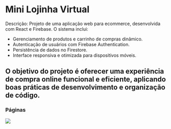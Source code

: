 # Mini Lojinha Virtual

Descrição:
Projeto de uma aplicação web para ecommerce, desenvolvida com React e Firebase. O sistema inclui:

* Gerenciamento de produtos e carrinho de compras dinâmico. 
* Autenticação de usuários com Firebase Authentication.
* Persistência de dados no Firestore.
* Interface responsiva e otimizada para dispositivos móveis.

## O objetivo do projeto é oferecer uma experiência de compra online funcional e eficiente, aplicando boas práticas de desenvolvimento e organização de código.

### Páginas
<img src="./desafio-01/assets/design/codelandia.jpg">
